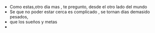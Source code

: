 - Como estas,otro dia mas , te pregunto, desde el  otro lado del mundo
- Se que no poder estar cerca es complicado , se tornan dias  demasido pesados,
- que los sueños y metas
-